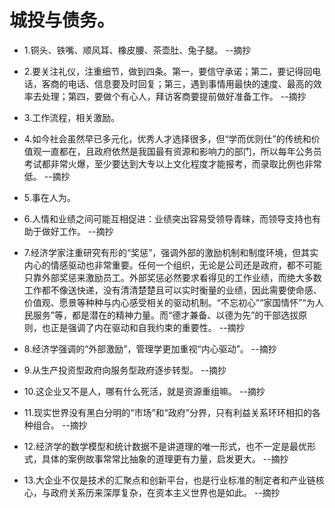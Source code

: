 # 城投与债务。

- 1.铜头、铁嘴、顺风耳、橡皮腰、茶壶肚、兔子腿。 --摘抄

- 2.要关注礼仪，注重细节，做到四条。第一，要信守承诺；第二，要记得回电话，客商的电话、信息要及时回复；第三，遇到事情用最快的速度、最高的效率去处理；第四，要做个有心人，拜访客商要提前做好准备工作。 --摘抄

- 3.工作流程，相关激励。

- 4.如今社会虽然早已多元化，优秀人才选择很多，但“学而优则仕”的传统和价值观一直都在，且政府依然是我国最有资源和影响力的部门，所以每年公务员考试都非常火爆，至少要达到大专以上文化程度才能报考，而录取比例也非常低。 --摘抄

- 5.事在人为。

- 6.人情和业绩之间可能互相促进：业绩突出容易受领导青睐，而领导支持也有助于做好工作。 --摘抄

- 7.经济学家注重研究有形的“奖惩”，强调外部的激励机制和制度环境，但其实内心的情感驱动也非常重要。任何一个组织，无论是公司还是政府，都不可能只靠外部奖惩来激励员工。外部奖惩必然要求看得见的工作业绩，而绝大多数工作都不像送快递，没有清清楚楚且可以实时衡量的业绩，因此需要使命感、价值观、愿景等种种与内心感受相关的驱动机制。“不忘初心”“家国情怀”“为人民服务”等，都是潜在的精神力量。而“德才兼备、以德为先”的干部选拔原则，也正是强调了内在驱动和自我约束的重要性。 --摘抄

- 8.经济学强调的“外部激励”，管理学更加重视“内心驱动”。 --摘抄

- 9.从生产投资型政府向服务型政府逐步转型。 --摘抄

- 10.这企业又不是人，哪有什么死活，就是资源重组嘛。 --摘抄

- 11.现实世界没有黑白分明的“市场”和“政府”分界，只有利益关系环环相扣的各种组合。 --摘抄

- 12.经济学的数学模型和统计数据不是讲道理的唯一形式，也不一定是最优形式，具体的案例故事常常比抽象的道理更有力量，启发更大。 --摘抄

- 13.大企业不仅是技术的汇聚点和创新平台，也是行业标准的制定者和产业链核心，与政府关系历来深厚复杂，在资本主义世界也是如此。 --摘抄
